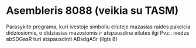 # Asembleris 8088 (veikia su TASM)
Parasykite programa, kuri ivestoje simboliu eiluteje mazasias raides pakeicia didziosiomis, o didziasias mazosiomis ir atspausdina eilutes ilgi
Pvz.: ivedus abSDGasR turi atspausdinti ABsdgASr (ilgis 8)
